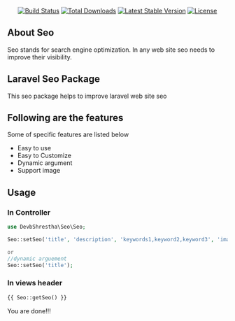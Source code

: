 <p align="center">
<a href="https://travis-ci.org/laravel/framework"><img src="https://travis-ci.org/laravel/framework.svg" alt="Build Status"></a>
<a href="https://packagist.org/packages/laravel/framework"><img src="https://img.shields.io/packagist/dt/laravel/framework" alt="Total Downloads"></a>
<a href="https://packagist.org/packages/laravel/framework"><img src="https://img.shields.io/packagist/v/laravel/framework" alt="Latest Stable Version"></a>
<a href="https://packagist.org/packages/laravel/framework"><img src="https://img.shields.io/packagist/l/laravel/framework" alt="License"></a>
</p>

## About Seo

Seo stands for search engine optimization. In any web site seo needs to improve their visibility.


## Laravel Seo Package

This seo package helps to improve laravel web site seo

## Following are the features

Some of specific features are listed below


- Easy to use
- Easy to Customize
- Dynamic argument
- Support image


## Usage
### In Controller
```php
use DevbShrestha\Seo\Seo;

Seo::setSeo('title', 'description', 'keywords1,keyword2,keyword3', 'image-full-url');

or
//dynamic arguement
Seo::setSeo('title');


```
### In views header
```php
{{ Seo::getSeo() }}
```
You are done!!!
